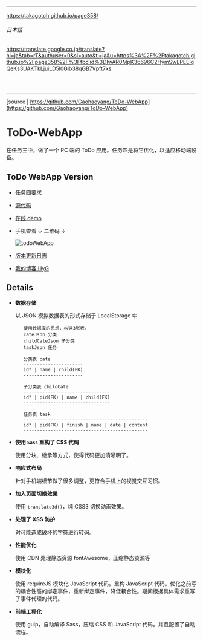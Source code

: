 ######
---

https://takagotch.github.io/page358/

###### 日本語
https://translate.google.co.jp/translate?hl=ja&tab=rT&authuser=0&sl=auto&tl=ja&u=https%3A%2F%2Ftakagotch.github.io%2Fpage358%2F%3Ffbclid%3DIwAR0MpK36696C2HymSwLPEElqQeKs3UAKTkLjuiLD5l0Gib38qGB7Vpft7xs


```
```

```
```

```
```

------
[source | https://github.com/Gaohaoyang/ToDo-WebApp](https://github.com/Gaohaoyang/ToDo-WebApp)

# ToDo-WebApp

在任务三中，做了一个 PC 端的 ToDo 应用。任务四是将它优化，以适应移动端设备。

## ToDo WebApp Version

* [任务四要求](https://github.com/baidu-ife/ife/tree/master/task/task0004)
* [源代码](https://github.com/Gaohaoyang/ToDo-WebApp)
* [在线 demo](http://gaohaoyang.github.io/ToDo-WebApp/)
* 手机查看 ↓ 二维码 ↓
    
    ![todoWebApp](http://7q5cdt.com1.z0.glb.clouddn.com/task4-code-todoWebApp.png)
* [版本更新日志](https://github.com/Gaohaoyang/ToDo-WebApp/releases)
* [我的博客 HyG](http://gaohaoyang.github.io)

## Details

* **数据存储**

    以 JSON 模拟数据表的形式存储于 LocalStorage 中

         使用数据库的思想，构建3张表。
         cateJson 分类
         childCateJson 子分类
         taskJson 任务
         
         分类表 cate
         ----------------------
         id* | name | child(FK)
         ----------------------
         
         子分类表 childCate
         --------------------------------
         id* | pid(FK) | name | child(FK)
         --------------------------------
         
         任务表 task
         ----------------------------------------------
         id* | pid(FK) | finish | name | date | content
         ----------------------------------------------

* **使用 `Sass` 重构了 CSS 代码**
    
    使用分块、继承等方式，使得代码更加清晰明了。

* **响应式布局**
    
    针对手机端细节做了很多调整，更符合手机上的视觉交互习惯。

* **加入页面切换效果**
    
    使用 `translate3d()`，纯 CSS3 切换动画效果。

* **处理了 XSS 防护**
    
    对可能造成破坏的字符进行转码。

* **性能优化**
    
    使用 CDN 处理静态资源 fontAwesome，压缩静态资源等

* **模块化**
    
    使用 requireJS 模块化 JavaScript 代码。重构 JavaScript 代码。优化之前写的耦合性高的绑定事件，重新绑定事件，降低耦合性。期间根据具体需求重写了事件代理的代码。

* **前端工程化**
    
    使用 gulp，自动编译 Sass，压缩 CSS 和 JavaScript 代码。并且配置了自动流程。

